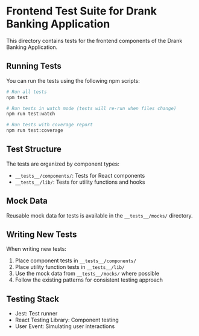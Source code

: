 # Frontend Test Suite for Drank Banking Application

This directory contains tests for the frontend components of the Drank Banking Application.

## Running Tests

You can run the tests using the following npm scripts:

```bash
# Run all tests
npm test

# Run tests in watch mode (tests will re-run when files change)
npm run test:watch

# Run tests with coverage report
npm run test:coverage
```

## Test Structure

The tests are organized by component types:

- `__tests__/components/`: Tests for React components
- `__tests__/lib/`: Tests for utility functions and hooks

## Mock Data

Reusable mock data for tests is available in the `__tests__/mocks/` directory.

## Writing New Tests

When writing new tests:

1. Place component tests in `__tests__/components/`
2. Place utility function tests in `__tests__/lib/`
3. Use the mock data from `__tests__/mocks/` where possible
4. Follow the existing patterns for consistent testing approach

## Testing Stack

- Jest: Test runner
- React Testing Library: Component testing
- User Event: Simulating user interactions
